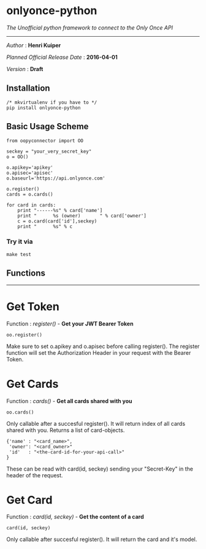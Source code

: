 # onlyonce-python

*The Unofficial python framework to connect to the Only Once API*

---

_Author_ : **Henri Kuiper** 

_Planned Official Release Date_   : **2016-04-01** 

_Version_ : **Draft**



## Installation
    /* mkvirtualenv if you have to */
    pip install onlyonce-python
    
## Basic Usage Scheme

    from oopyconnector import OO

    seckey = "your_very_secret_key"
    o = OO()

    o.apikey='apikey'
    o.apisec='apisec'
    o.baseurl='https://api.onlyonce.com'

    o.register()
    cards = o.cards()

    for card in cards:
        print "------%s" % card['name']
        print "      %s (owner)       " % card['owner']
        c = o.card(card['id'],seckey)
        print "      %s" % c

### Try it via
    make test
## Functions
---

# Get Token
Function : *register()* - **Get your JWT Bearer Token**

    oo.register()


Make sure to set o.apikey and o.apisec before calling register(). The register function will set the Authorization Header in your request with the Bearer Token.

# Get Cards
Function : *cards()* - **Get all cards shared with you**

    oo.cards()


Only callable after a succesful register(). It will return index of all cards shared with you. Returns a list of card-objects.

    {'name' : "<card_name>",
     'owner': "<card_owner>"
     'id'   : "<the-card-id-for-your-api-call>"
    }
    
These can be read with card(id, seckey) sending your "Secret-Key" in the header of the request.

# Get Card
Function : *card(id, seckey)* - **Get the content of a card**

    card(id, seckey)


Only callable after succesful register(). It will return the card and it's model.

    


